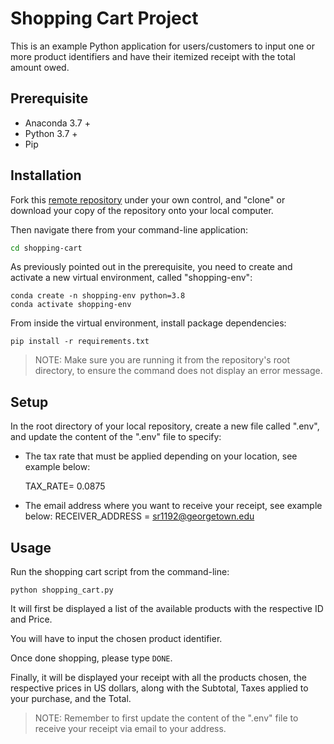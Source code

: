 # Shopping Cart Project

This is an example Python application for users/customers to input one or more product identifiers and have their itemized receipt with the total amount owed. 

## Prerequisite 

+ Anaconda 3.7 +
+ Python 3.7 +
+ Pip 

## Installation 
Fork this [remote repository](https://github.com/susanna00/shopping-cart) under your own control, and "clone" or download your copy of the repository onto your local computer. 

Then navigate there from your command-line application: 

```sh 
cd shopping-cart
```

As previously pointed out in the prerequisite, you need to create and activate a new virtual environment, called "shopping-env":

```
conda create -n shopping-env python=3.8
conda activate shopping-env
```
From inside the virtual environment, install package dependencies:

```
pip install -r requirements.txt
```
>NOTE: Make sure you are running it from the repository's root directory, to ensure the command does not display an error message. 

## Setup 

In the root directory of your local repository, create a new file called ".env", and update the content of the ".env" file to specify:
+ The tax rate that must be applied depending on your location, see example below:

    TAX_RATE= 0.0875

+ The email address where you want to receive your receipt, see example below:
    RECEIVER_ADDRESS = sr1192@georgetown.edu 

## Usage 

Run the shopping cart script from the command-line:

    python shopping_cart.py 

It will first be displayed a list of the available products with the respective ID and Price. 

You will have to input the chosen product identifier. 

Once done shopping, please type `DONE`. 

Finally, it will be displayed your receipt with all the products chosen, the respective prices in US dollars, along with the Subtotal, Taxes applied to your purchase, and the Total. 

>NOTE: Remember to first update the content of the ".env" file to receive your receipt via email to your address.

